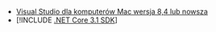 * [Visual Studio dla komputerów Mac wersja 8,4 lub nowsza](https://visualstudio.microsoft.com/vs/mac/)
* [!INCLUDE [.NET Core 3.1 SDK](~/includes/3.1-SDK.md)]
